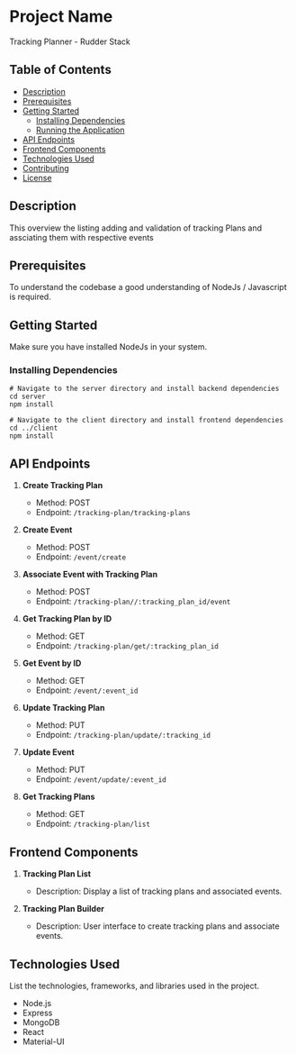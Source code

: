 # Project Name

Tracking Planner - Rudder Stack

## Table of Contents

- [Description](#description)
- [Prerequisites](#prerequisites)
- [Getting Started](#getting-started)
  - [Installing Dependencies](#installing-dependencies)
  - [Running the Application](#running-the-application)
- [API Endpoints](#api-endpoints)
- [Frontend Components](#frontend-components)
- [Technologies Used](#technologies-used)
- [Contributing](#contributing)
- [License](#license)

## Description

This overview the listing adding and validation of tracking Plans and assciating them with respective events

## Prerequisites

To understand the codebase a good understanding of NodeJs / Javascript is required.

## Getting Started

Make sure you have installed NodeJs in your system.

### Installing Dependencies

```
# Navigate to the server directory and install backend dependencies
cd server
npm install

# Navigate to the client directory and install frontend dependencies
cd ../client
npm install

```

## API Endpoints

1. **Create Tracking Plan**
   - Method: POST
   - Endpoint: `/tracking-plan/tracking-plans`

2. **Create Event**
   - Method: POST
   - Endpoint: `/event/create`

3. **Associate Event with Tracking Plan**
   - Method: POST
   - Endpoint: `/tracking-plan//:tracking_plan_id/event`

4. **Get Tracking Plan by ID**
   - Method: GET
   - Endpoint: `/tracking-plan/get/:tracking_plan_id`

5. **Get Event by ID**
   - Method: GET
   - Endpoint: `/event/:event_id`

6. **Update Tracking Plan**
   - Method: PUT
   - Endpoint: `/tracking-plan/update/:tracking_id`

7. **Update Event**
   - Method: PUT
   - Endpoint: `/event/update/:event_id`

8. **Get Tracking Plans**
   - Method: GET
   - Endpoint: `/tracking-plan/list`

## Frontend Components

1. **Tracking Plan List**
   - Description: Display a list of tracking plans and associated events.

2. **Tracking Plan Builder**
   - Description: User interface to create tracking plans and associate events.

## Technologies Used

List the technologies, frameworks, and libraries used in the project.

- Node.js
- Express
- MongoDB
- React
- Material-UI


